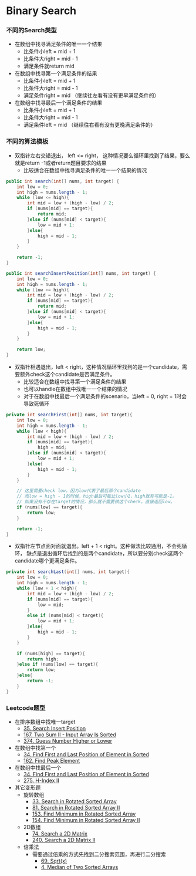 # Binary Search

### 不同的Search类型

* 在数组中找寻满足条件的唯一一个结果
  * 比条件小left = mid + 1
  * 比条件大right = mid - 1
  * 满足条件就return mid
* 在数组中找寻第一个满足条件的结果
  * 比条件小left = mid + 1
  * 比条件大right = mid - 1
  * 满足条件right = mid （继续往左看有没有更早满足条件的）
* 在数组中找寻最后一个满足条件的结果
  * 比条件小left = mid + 1
  * 比条件大right = mid - 1
  * 满足条件left = mid （继续往右看有没有更晚满足条件的）&#x20;

### 不同的算法模板

* 双指针左右交错退出， left <= right， 这种情况要么循环里找到了结果，要么就是return -1或者return题目要求的结果
  * 比较适合在数组中找寻满足条件的唯一一个结果的情况

```java
public int search(int[] nums, int target) {
    int low = 0;
    int high = nums.length - 1;
    while (low <= high){
        int mid = low + (high - low) / 2;
        if (nums[mid] == target){
            return mid;
        }else if (nums[mid] < target){
            low = mid + 1;
        }else{
            high = mid - 1;
        }
    }

    return -1;
}
```

```java
public int searchInsertPosition(int[] nums, int target) {
    int low = 0;
    int high = nums.length - 1;
    while (low <= high){
        int mid = low + (high - low) / 2;
        if (nums[mid] == target){
            return mid;
        }else if (nums[mid] < target){
            low = mid + 1;
        }else{
            high = mid - 1;
        }
    }

    return low;
}
```

* 双指针相遇退出，left < right，这种情况循环里找到的是一个candidate，需要额外check这个candidate是否满足条件。
  * 比较适合在数组中找寻第一个满足条件的结果
  * 也可以handle在数组中找唯一一个结果的情况
  * 对于在数组中找最后一个满足条件的scenario，当left = 0, right = 1时会导致死循环

```java
private int searchFirst(int[] nums, int target){
    int low = 0;
    int high = nums.length - 1;
    while (low < high){
        int mid = low + (high - low) / 2;
        if (nums[mid] == target){
            high = mid;
        }else if (nums[mid] < target){
            low = mid + 1;
        }else{
            high = mid - 1;
        }
    }

    // 这里需要check low，因为low代表了最后那个candidate
    // 而low = high - 1的时候，high最后可能比low小1，high就有可能是-1。
    // 如果没有不存在target的情况，那么就不需要做这个check，直接返回low。
    if (nums[low] == target){
        return low;
    }

    return -1;
}

```

* 双指针左节点面对面就退出。left + 1 < right。这种做法比较通用，不会死循环， 缺点是退出循环后找到的是两个candidate，所以要分别check这两个candidate哪个更满足条件。

```java
private int searchLast(int[] nums, int target){
    int low = 0;
    int high = nums.length - 1;
    while (low + 1 < high){
        int mid = low + (high - low) / 2;
        if (nums[mid] == target){
            low = mid;
        }
        else if (nums[mid] < target){
            low = mid + 1;
        }else{
            high = mid - 1;
        }
    }

    if (nums[high] == target){
        return high;
    }else if (nums[low] == target){
        return low;
    }else{
        return -1;
    }
}
```

### Leetcode题型

* 在排序数组中找唯一target
  * [35. Search Insert Position](https://leetcode.com/problems/search-insert-position)
  * [167. Two Sum II - Input Array Is Sorted](https://leetcode.com/problems/two-sum-ii-input-array-is-sorted)
  * [374. Guess Number Higher or Lower](https://leetcode.com/problems/guess-number-higher-or-lower)
* 在数组中找第一个
  * [34. Find First and Last Position of Element in Sorted](https://leetcode.com/problems/find-first-and-last-position-of-element-in-sorted-array)
  * [162. Find Peak Element](https://leetcode.com/problems/find-peak-element)
* 在数组中找最后一个
  * [34. Find First and Last Position of Element in Sorted](https://leetcode.com/problems/find-first-and-last-position-of-element-in-sorted-array)
  * [275. H-Index II](https://leetcode.com/problems/h-index-ii)
* 其它变形题
  * 旋转数组
    * [33. Search in Rotated Sorted Array](https://leetcode.com/problems/search-in-rotated-sorted-array)
    * [81. Search in Rotated Sorted Array II](https://leetcode.com/problems/search-in-rotated-sorted-array-ii)
    * [153. Find Minimum in Rotated Sorted Array](https://leetcode.com/problems/find-minimum-in-rotated-sorted-array)
    * [154. Find Minimum in Rotated Sorted Array II](https://leetcode.com/problems/find-minimum-in-rotated-sorted-array-ii)
  * 2D数组
    * [74. Search a 2D Matrix](https://leetcode.com/problems/search-a-2d-matrix)
    * [240. Search a 2D Matrix II](https://leetcode.com/problems/search-a-2d-matrix-ii)
  * 倍乘法
    * 需要通过倍乘的方式先找到二分搜索范围，再进行二分搜索
      * [69. Sqrt(x)](https://leetcode.com/problems/sqrtx)
      * [4. Median of Two Sorted Arrays](https://leetcode.com/problems/median-of-two-sorted-arrays)
